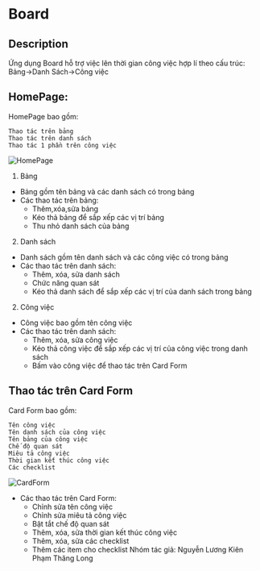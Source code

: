 # Board
## Description
Ứng dụng Board hỗ trợ việc lên thời gian công việc hợp lí theo cấu trúc:
 Bảng->Danh Sách->Công việc
## HomePage:
HomePage bao gồm:
```
Thao tác trên bảng
Thao tác trên danh sách
Thao tác 1 phần trên công việc
```

![HomePage](https://user-images.githubusercontent.com/58738862/71444726-1616ac00-2746-11ea-874c-3c63587397f8.png)

1. Bảng
  - Bảng gồm tên bảng và các danh sách có trong bảng
  - Các thao tác trên bảng:
    - Thêm,xóa,sửa bảng
    - Kéo thả bảng để sắp xếp các vị trí bảng
    - Thu nhỏ danh sách của bảng 
2. Danh sách
  - Danh sách gồm tên danh sách và các công việc có trong bảng
  - Các thao tác trên danh sách:
    - Thêm, xóa, sửa danh sách
    - Chức năng quan sát
    - Kéo thả danh sách để sắp xếp các vị trí của danh sách trong bảng
2. Công việc
  - Công việc bao gồm tên công việc
  - Các thao tác trên danh sách:
    - Thêm, xóa, sửa công việc
    - Kéo thả công việc để sắp xếp các vị trí của công việc trong danh sách
    - Bấm vào công việc để thao tác trên Card Form
## Thao tác trên Card Form
  Card Form bao gồm:
  ```
  Tên công việc
  Tên danh sách của công việc
  Tên bảng của công việc
  Chế độ quan sát
  Miêu tả công việc
  Thời gian kết thúc công việc
  Các checklist
  ```
  ![CardForm](https://user-images.githubusercontent.com/58738862/71444299-cf738280-2742-11ea-916f-34cf302df6f6.png)
  - Các thao tác trên Card Form:
    - Chỉnh sửa tên công việc
    - Chỉnh sửa miêu tả công việc
    - Bật tắt chế độ quan sát
    - Thêm, xóa, sửa thời gian kết thúc công việc
    - Thêm, xóa, sửa các checklist
    - Thêm các item cho checklist
Nhóm tác giả:
Nguyễn Lương Kiên
Phạm Thăng Long
   
   
